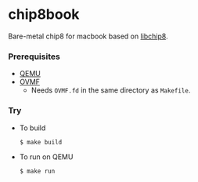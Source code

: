 chip8book
=========================

Bare-metal chip8 for macbook based on [libchip8](https://github.com/YushiOMOTE/libchip8).

### Prerequisites

* [QEMU](https://www.qemu.org/)
* [OVMF](https://github.com/tianocore/tianocore.github.io/wiki/OVMF)
    * Needs `OVMF.fd` in the same directory as `Makefile`.

### Try

* To build

    ```
    $ make build
    ```

* To run on QEMU

    ```
    $ make run
    ```
